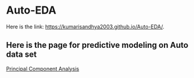 # Auto-EDA
Here is the link: https://kumarisandhya2003.github.io/Auto-EDA/.
<h2><strong>Here is the page for predictive modeling on Auto data set </strong></h2>
      <a href="https://kumarisandhya2003.github.io/Auto-EDA/">Principal Component Analysis</a>
